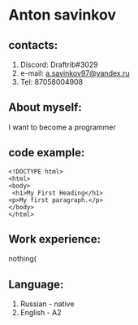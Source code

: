 # Anton savinkov

## contacts:
1. Discord: Draftrib#3029
2. e-mail: a.savinkov97@yandex.ru
3. Tel: 87058004908

## About myself:
I want to become a programmer

## code example:
```
<!DOCTYPE html>
<html>
<body>
 <h1>My First Heading</h1>
<p>My first paragraph.</p>
</body>
</html>
```

## Work experience: 
nothing(

## Language:
1. Russian - native
2. English - A2
